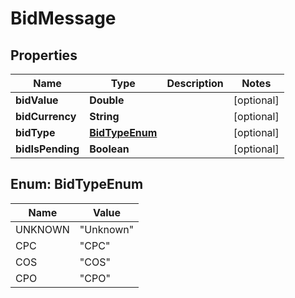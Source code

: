 

# BidMessage

## Properties

Name | Type | Description | Notes
------------ | ------------- | ------------- | -------------
**bidValue** | **Double** |  |  [optional]
**bidCurrency** | **String** |  |  [optional]
**bidType** | [**BidTypeEnum**](#BidTypeEnum) |  |  [optional]
**bidIsPending** | **Boolean** |  |  [optional]



## Enum: BidTypeEnum

Name | Value
---- | -----
UNKNOWN | &quot;Unknown&quot;
CPC | &quot;CPC&quot;
COS | &quot;COS&quot;
CPO | &quot;CPO&quot;



